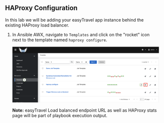 ## HAProxy Configuration

In this lab we will be adding your easyTravel app instance behind the existing HAProxy load balancer.

1. In Ansible AWX, navigate to `Templates` and click on the "rocket" icon next to the template named `haproxy configure`.

    ![haproxy-template](../../../assets/images/haproxy-template.png)

    **Note:** easyTravel Load balanced endpoint URL as well as HAProxy stats page will be part of playbook execution output.
